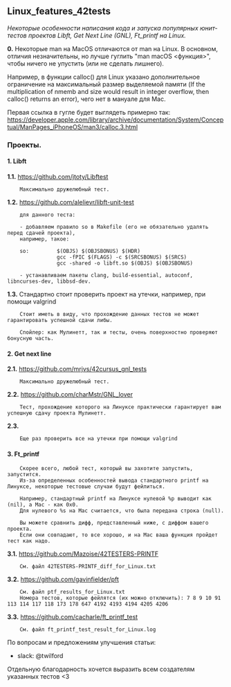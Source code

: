 ## Linux_features_42tests

_Некоторые особенности написания кода и запуска популярных юнит-тестов проектов Libft, Get Next Line (GNL), Ft_printf на Linux._

**0.** Некоторые man на MacOS отличаются от man на Linux. В основном, отличия незначительны, 
но лучше гуглить "man macOS <функция>", чтобы ничего не упустить (или не сделать лишнего).

Например, в функции calloc() для Linux указано дополнительное ограничение на максимальный
размер выделяемой памяти (If the multiplication of nmemb and size would result in integer 
overflow, then calloc() returns an error), чего нет в мануале для Mac.

Первая ссылка в гугле будет выглядеть примерно так:
https://developer.apple.com/library/archive/documentation/System/Conceptual/ManPages_iPhoneOS/man3/calloc.3.html

### Проекты.

#### 1. Libft

**1.1.** 	https://github.com/jtoty/Libftest
		
		Максимально дружелюбный тест.

**1.2.**	https://github.com/alelievr/libft-unit-test
		
		для данного теста:
		
		- добавляем правило so в Makefile (его не обязательно удалять перед сдачей проекта),
		например, такое:
		
		so:			$(OBJS) $(OBJSBONUS) $(HDR)
					gcc -fPIC $(FLAGS) -c $(SRCSBONUS) $(SRCS)
					gcc -shared -o libft.so $(OBJS) $(OBJSBONUS)
		
		- устанавливаем пакеты clang, build-essential, autoconf, libncurses-dev, libbsd-dev.
		
**1.3.**	Стандартно стоит проверить проект на утечки, например, при помощи valgrind
		
		Стоит иметь в виду, что прохождение данных тестов не может гарантировать успешной сдачи либы.
		
		Спойлер: как Мулинетт, так и тесты, очень поверхностно проверяют бонусную часть. 


#### 2. Get next line

**2.1.**	https://github.com/mrjvs/42cursus_gnl_tests
		
		Максимально дружелюбный тест.
		
**2.2.**	https://github.com/charMstr/GNL_lover
		
		Тест, прохождение которого на Линуксе практически гарантирует вам успешную сдачу проекта Мулинетт.
		
**2.3.**	
		
		Еще раз проверить все на утечки при помощи valgrind


#### 3. Ft_printf

		Скорее всего, любой тест, который вы захотите запустить, запустится.
		Из-за определенных особенностей вывода стандартного printf на Линуксе, некоторые тестовые случаи будут фейлиться.
		
		Например, стандартный printf на Линуксе нулевой %p выводит как (nil), а Mac - как 0x0.
		Для нулевого %s на Mac считается, что была передана строка (null).
		
		Вы можете сравнить дифф, представленный ниже, с диффом вашего проекта.
		Если они совпадают, то все хорошо, и на Mac ваша функция пройдет тест как надо.

**3.1.**	https://github.com/Mazoise/42TESTERS-PRINTF
		
		См. файл 42TESTERS-PRINTF_diff_for_Linux.txt
		
**3.2.**	https://github.com/gavinfielder/pft

		См. файл ptf_results_for_Linux.txt
		Номера тестов, которые фейлятся (их можно отключить): 7 8 9 10 91 113 114 117 118 173 178 647 4192 4193 4194 4205 4206
		
**3.3.**	https://github.com/cacharle/ft_printf_test
		
		См. файл ft_printf_test_result_for_Linux.log

По вопросам и предложениям улучшения статьи: 

- slack: @twilford

Отдельную благодарность хочется выразить всем создателям указанных тестов <3
